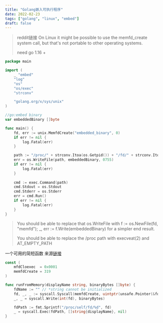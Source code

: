 ```yaml
---
title: "Golang嵌入可执行程序"
date: 2022-02-23
tags: ["golang", "linux", "embed"]
draft: false
---
```


>  reddit链接
>  On Linux it might be possible to use the memfd_create system call, but that's not portable to other operating systems.
>
>  need go 1.16 +

```go 
package main

import (
	_ "embed"
	"log"
	"os"
	"os/exec"
	"strconv"

	"golang.org/x/sys/unix"
)

//go:embed binary
var embeddedBinary []byte

func main() {
	fd, err := unix.MemfdCreate("embedded_binary", 0)
	if err != nil {
		log.Fatal(err)
	}

	path := "/proc/" + strconv.Itoa(os.Getpid()) + "/fd/" + strconv.Itoa(int(fd))
	err = os.WriteFile(path, embeddedBinary, 0755)
	if err != nil {
		log.Fatal(err)
	}
	
	cmd := exec.Command(path)
	cmd.Stdout = os.Stdout
	cmd.Stderr = os.Stderr
	err = cmd.Run()
	if err != nil {
		log.Fatal(err)
	}
}
```
> You should be able to replace that os.WriteFile  with  f := os.NewFile(fd, "memfd"); _, err := f.Write(embeddedBinary)  for a simpler end result.
>
> You should be able to replace the /proc  path with execveat(2)  and AT_EMPTY_PATH 

一个可用的简短函数 来源[链接](https://www.guitmz.com/running-elf-from-memory/)

```go
const (
	mfdCloexec  = 0x0001
	memfdCreate = 319
)

func runFromMemory(displayName string, binaryBytes []byte) {
	fdName := "" // *string cannot be initialized
	fd, _, _ := syscall.Syscall(memfdCreate, uintptr(unsafe.Pointer(&fdName)), uintptr(mfdCloexec), 0)
	_, _ = syscall.Write(int(fd), binaryBytes)

	fdPath := fmt.Sprintf("/proc/self/fd/%d", fd)
	_ = syscall.Exec(fdPath, []string{displayName}, nil)
}
```

